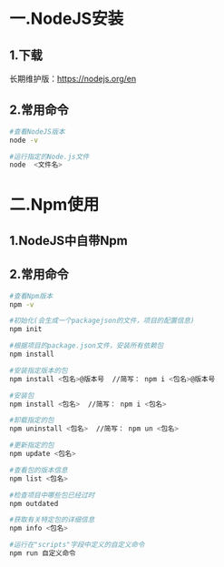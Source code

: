 # 一.NodeJS安装

## 1.下载

长期维护版：https://nodejs.org/en

## 2.常用命令

```bash
#查看NodeJS版本
node -v

#运行指定的Node.js文件
node  <文件名> 
```

# 二.Npm使用

## 1.NodeJS中自带Npm

## 2.常用命令

```bash
#查看Npm版本
npm -v

#初始化(会生成一个packagejson的文件，项目的配置信息)
npm init

#根据项目的package.json文件，安装所有依赖包
npm install

#安装指定版本的包
npm install <包名>@版本号  //简写： npm i <包名>@版本号

#安装包
npm install <包名>  //简写： npm i <包名>

#卸载指定的包
npm uninstall <包名>  //简写： npm un <包名> 

#更新指定的包
npm update <包名>  

#查看包的版本信息
npm list <包名>

#检查项目中哪些包已经过时
npm outdated

#获取有关特定包的详细信息
npm info <包名>

#运行在"scripts"字段中定义的自定义命令
npm run 自定义命令
```

